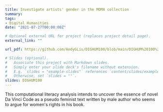 ```yaml
---
title: Investigate artists' gender in the MOMA collection
summary:
tags:
- Digital Humanities
date: "2021-07-27T00:00:00Z"

# Optional external URL for project (replaces project detail page).
external_link: ""

url_pdf: https://github.com/AndyGLiu/DIGHUM100/blob/main/DIGHUM%20100%20Slides%20Final.pptx

# Slides (optional).
#   Associate this project with Markdown slides.
#   Simply enter your slide deck's filename without extension.
#   E.g. `slides = "example-slides"` references `content/slides/example-slides.md`.
#   Otherwise, set `slides = ""`.
slides: DIGHUM100
---
```

This computational literacy analysis intends to uncover the essence of novel Da Vinci Code as a pseudo feminist text written by male author who seems to argue for women's rights in his book.
